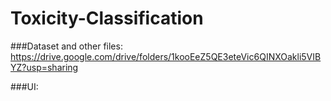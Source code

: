 # Toxicity-Classification


###Dataset and other files: 
https://drive.google.com/drive/folders/1kooEeZ5QE3eteVic6QINXOakli5VIBYZ?usp=sharing

###UI:
